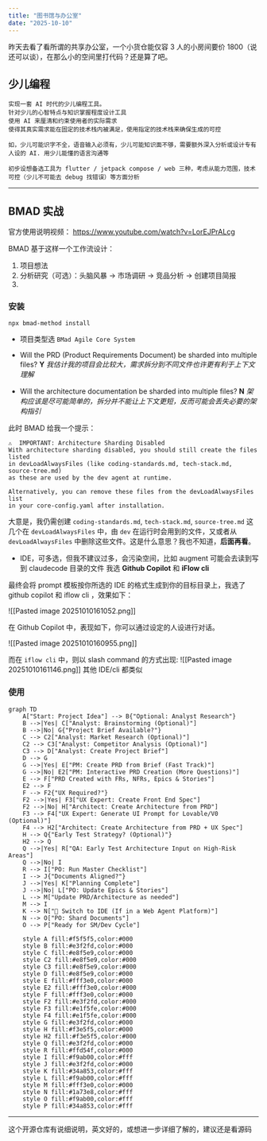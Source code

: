 ```yaml
---
title: "图书馆与办公室"
date: "2025-10-10"
---
```


昨天去看了看所谓的共享办公室，一个小货仓能仅容 3 人的小房间要价 1800（说还可以谈），在那么小的空间里打代码？还是算了吧。


## 少儿编程
```
实现一套 AI 时代的少儿编程工具。
针对少儿的心智特点与知识掌握程度设计工具
使用 AI 来厘清和约束使用者的实际需求
使得其真实需求能在固定的技术栈内被满足，使用指定的技术栈来确保生成的可控

如，少儿可能识字不全，语音输入必须有，少儿可能知识面不够，需要额外深入分析或设计专有人设的 AI. 用少儿能懂的语言沟通等

初步设想备选工具为 flutter / jetpack compose / web 三种，考虑从能力范围，技术可控（少儿不可能去 debug 找错误）等方面分析 
```

---

## BMAD 实战


官方使用说明视频： https://www.youtube.com/watch?v=LorEJPrALcg

BMAD 基于这样一个工作流设计：

1. 项目想法
2. 分析研究（可选）：头脑风暴 -> 市场调研 -> 竞品分析 -> 创建项目简报
3. 

### 安装
```
npx bmad-method install
```
- 项目类型选 `BMad Agile Core System`

- Will the PRD (Product Requirements Document) be sharded into multiple files?
**Y** *我估计我的项目会比较大，需求拆分到不同文件也许更有利于上下文理解*

- Will the architecture documentation be sharded into multiple files?
**N** *架构应该是尽可能简单的，拆分并不能让上下文更短，反而可能会丢失必要的架构指引*

此时 BMAD 给我一个提示：
```
⚠️  IMPORTANT: Architecture Sharding Disabled
With architecture sharding disabled, you should still create the files listed
in devLoadAlwaysFiles (like coding-standards.md, tech-stack.md, source-tree.md)
as these are used by the dev agent at runtime.

Alternatively, you can remove these files from the devLoadAlwaysFiles list
in your core-config.yaml after installation.
```
大意是，我仍需创建 `coding-standards.md`, `tech-stack.md`, `source-tree.md` 这几个在 `devLoadAlwaysFiles` 中，由 `dev` 在运行时会用到的文件，又或者从 `devLoadAlwaysFiles` 中删除这些文件。这是什么意思？我也不知道，**后面再看**。

- IDE，可多选，但我不建议过多，会污染空间，比如 augment 可能会去读到写到 claudecode 目录的文件
我选 **Github Copilot** 和 **iFlow cli**

最终会将 prompt 模板按你所选的 IDE 的格式生成到你的目标目录上，我选了 github copilot 和 iflow cli ，效果如下：

![[Pasted image 20251010161052.png]]

在 Github Copilot 中，表现如下，你可以通过设定的人设进行对话。

![[Pasted image 20251010160955.png]]

 而在 `iflow cli` 中，则以 slash command 的方式出现:
 ![[Pasted image 20251010161146.png]]
其他 IDE/cli 都类似

### 使用

```mermaid
graph TD
    A["Start: Project Idea"] --> B{"Optional: Analyst Research"}
    B -->|Yes| C["Analyst: Brainstorming (Optional)"]
    B -->|No| G{"Project Brief Available?"}
    C --> C2["Analyst: Market Research (Optional)"]
    C2 --> C3["Analyst: Competitor Analysis (Optional)"]
    C3 --> D["Analyst: Create Project Brief"]
    D --> G
    G -->|Yes| E["PM: Create PRD from Brief (Fast Track)"]
    G -->|No| E2["PM: Interactive PRD Creation (More Questions)"]
    E --> F["PRD Created with FRs, NFRs, Epics & Stories"]
    E2 --> F
    F --> F2{"UX Required?"}
    F2 -->|Yes| F3["UX Expert: Create Front End Spec"]
    F2 -->|No| H["Architect: Create Architecture from PRD"]
    F3 --> F4["UX Expert: Generate UI Prompt for Lovable/V0 (Optional)"]
    F4 --> H2["Architect: Create Architecture from PRD + UX Spec"]
    H --> Q{"Early Test Strategy? (Optional)"}
    H2 --> Q
    Q -->|Yes| R["QA: Early Test Architecture Input on High-Risk Areas"]
    Q -->|No| I
    R --> I["PO: Run Master Checklist"]
    I --> J{"Documents Aligned?"}
    J -->|Yes| K["Planning Complete"]
    J -->|No| L["PO: Update Epics & Stories"]
    L --> M["Update PRD/Architecture as needed"]
    M --> I
    K --> N["📁 Switch to IDE (If in a Web Agent Platform)"]
    N --> O["PO: Shard Documents"]
    O --> P["Ready for SM/Dev Cycle"]

    style A fill:#f5f5f5,color:#000
    style B fill:#e3f2fd,color:#000
    style C fill:#e8f5e9,color:#000
    style C2 fill:#e8f5e9,color:#000
    style C3 fill:#e8f5e9,color:#000
    style D fill:#e8f5e9,color:#000
    style E fill:#fff3e0,color:#000
    style E2 fill:#fff3e0,color:#000
    style F fill:#fff3e0,color:#000
    style F2 fill:#e3f2fd,color:#000
    style F3 fill:#e1f5fe,color:#000
    style F4 fill:#e1f5fe,color:#000
    style G fill:#e3f2fd,color:#000
    style H fill:#f3e5f5,color:#000
    style H2 fill:#f3e5f5,color:#000
    style Q fill:#e3f2fd,color:#000
    style R fill:#ffd54f,color:#000
    style I fill:#f9ab00,color:#fff
    style J fill:#e3f2fd,color:#000
    style K fill:#34a853,color:#fff
    style L fill:#f9ab00,color:#fff
    style M fill:#fff3e0,color:#000
    style N fill:#1a73e8,color:#fff
    style O fill:#f9ab00,color:#fff
    style P fill:#34a853,color:#fff

```

---

这个开源仓库有说细说明，英文好的，或想进一步详细了解的，建议还是看源码